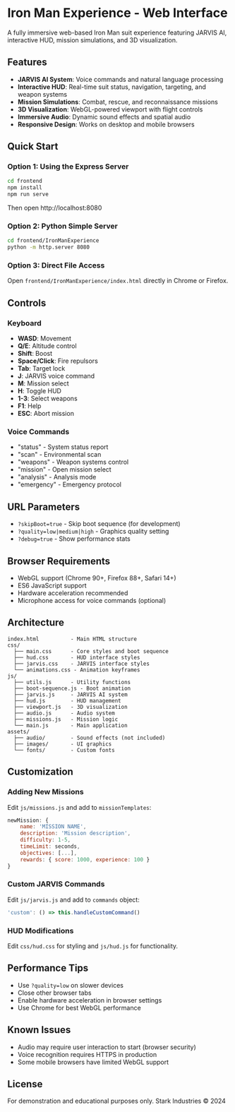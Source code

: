 # Iron Man Experience - Web Interface

A fully immersive web-based Iron Man suit experience featuring JARVIS AI, interactive HUD, mission simulations, and 3D visualization.

## Features

- **JARVIS AI System**: Voice commands and natural language processing
- **Interactive HUD**: Real-time suit status, navigation, targeting, and weapon systems
- **Mission Simulations**: Combat, rescue, and reconnaissance missions
- **3D Visualization**: WebGL-powered viewport with flight controls
- **Immersive Audio**: Dynamic sound effects and spatial audio
- **Responsive Design**: Works on desktop and mobile browsers

## Quick Start

### Option 1: Using the Express Server

```bash
cd frontend
npm install
npm run serve
```

Then open http://localhost:8080

### Option 2: Python Simple Server

```bash
cd frontend/IronManExperience
python -m http.server 8080
```

### Option 3: Direct File Access

Open `frontend/IronManExperience/index.html` directly in Chrome or Firefox.

## Controls

### Keyboard
- **WASD**: Movement
- **Q/E**: Altitude control  
- **Shift**: Boost
- **Space/Click**: Fire repulsors
- **Tab**: Target lock
- **J**: JARVIS voice command
- **M**: Mission select
- **H**: Toggle HUD
- **1-3**: Select weapons
- **F1**: Help
- **ESC**: Abort mission

### Voice Commands
- "status" - System status report
- "scan" - Environmental scan
- "weapons" - Weapon systems control
- "mission" - Open mission select
- "analysis" - Analysis mode
- "emergency" - Emergency protocol

## URL Parameters

- `?skipBoot=true` - Skip boot sequence (for development)
- `?quality=low|medium|high` - Graphics quality setting
- `?debug=true` - Show performance stats

## Browser Requirements

- WebGL support (Chrome 90+, Firefox 88+, Safari 14+)
- ES6 JavaScript support
- Hardware acceleration recommended
- Microphone access for voice commands (optional)

## Architecture

```
index.html          - Main HTML structure
css/
  ├── main.css      - Core styles and boot sequence
  ├── hud.css       - HUD interface styles
  ├── jarvis.css    - JARVIS interface styles
  └── animations.css - Animation keyframes
js/
  ├── utils.js      - Utility functions
  ├── boot-sequence.js - Boot animation
  ├── jarvis.js     - JARVIS AI system
  ├── hud.js        - HUD management
  ├── viewport.js   - 3D visualization
  ├── audio.js      - Audio system
  ├── missions.js   - Mission logic
  └── main.js       - Main application
assets/
  ├── audio/        - Sound effects (not included)
  ├── images/       - UI graphics
  └── fonts/        - Custom fonts
```

## Customization

### Adding New Missions

Edit `js/missions.js` and add to `missionTemplates`:

```javascript
newMission: {
    name: 'MISSION NAME',
    description: 'Mission description',
    difficulty: 1-5,
    timeLimit: seconds,
    objectives: [...],
    rewards: { score: 1000, experience: 100 }
}
```

### Custom JARVIS Commands

Edit `js/jarvis.js` and add to `commands` object:

```javascript
'custom': () => this.handleCustomCommand()
```

### HUD Modifications

Edit `css/hud.css` for styling and `js/hud.js` for functionality.

## Performance Tips

- Use `?quality=low` on slower devices
- Close other browser tabs
- Enable hardware acceleration in browser settings
- Use Chrome for best WebGL performance

## Known Issues

- Audio may require user interaction to start (browser security)
- Voice recognition requires HTTPS in production
- Some mobile browsers have limited WebGL support

## License

For demonstration and educational purposes only.
Stark Industries © 2024